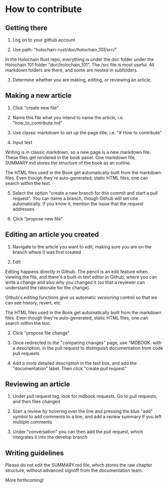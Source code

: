 # How to contribute

## Getting there

1) Log on to your github account

2) Use path: "holochain-rust/doc/holochain_101/src/"

In the Holochain Rust repo, everything is under the doc folder under the Holochain 101 folder "doc/holochain_101". The /src file is most useful. All markdown folders are there, and some are nested in subfolders. 

3) Determine whether you are making, editing, or reviewing an article.

## Making a new article

1) Click "create new file" 

2) Name this file what you intend to name the article, i.e. "how_to_contribute.md" 

3) Use classic markdown to set up the page title, i.e. "# How to contribute"

4) Input text

Writing is in classic markdown, so a new page is a new markdown file. These files get rendered in the book panel. One markdown file, SUMMARY.md stores the structure of the book as an outline. 

The HTML files used in the Book get automatically built from the markdown files. Even though they're auto-generated, static HTML files, one can search within the text. 

5) Select the option "create a new branch for this commit and start a pull request". You can name a branch, though Github will set one automatically. If you know it, mention the issue that the request addresses. 

6) Click "propose new file" 

## Editing an article you created

1) Navigate to the article you want to edit, making sure you are on the branch where it was first created

2) Edit

Editing happens directly in Github. The pencil is an edit feature when viewing the file, and there's a built-in text editor in Github, where you can write a change and also why you changed it (so that a reviewer can understand the rationale for the change). 

Github's editing functions give us automatic versioning control so that we can see history, revert, etc. 

The HTML files used in the Book get automatically built from the markdown files. Even though they're auto-generated, static HTML files, one can search within the text. 

2) Click "propose file change"

3) Once redirected to the "comparing changes" page, use "MDBOOK: with a description, in the pull request to distinguish documentation from code pull requests

4) Add a more detailed description in the text box, and add the "documentation" label. Then click "create pull request"

## Reviewing an article

1) Under pull request tag, look for mdbook requests. Go to pull requests, and then files changed

2) Start a review by hovering over the line and pressing the blue "add" symbol to add comments to a line, and add a review summary if you left multiple comments

3) Under "conversation" you can then add the pull request, which integrates it into the develop branch

## Writing guidelines

Please do not edit the SUMMARY.md file, which stores the raw chapter structure, without advanced signoff from the documentation team. 

More forthcoming! 
